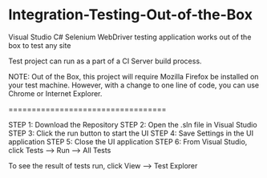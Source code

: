 Integration-Testing-Out-of-the-Box
==================================

Visual Studio C# Selenium WebDriver testing application works out of the box to test any site

Test project can run as a part of a CI Server build process.

NOTE:  Out of the Box, this project will require Mozilla Firefox be installed on your test machine.
However, with a change to one line of code, you can use Chrome or Internet Explorer.

==================================

STEP 1:  Download the Repository
STEP 2:  Open the .sln file in Visual Studio
STEP 3:  Click the run button to start the UI
STEP 4:  Save Settings in the UI application
STEP 5:  Close the UI application
STEP 6:  From Visual Studio, click Tests --> Run --> All Tests

To see the result of tests run, click View --> Test Explorer

